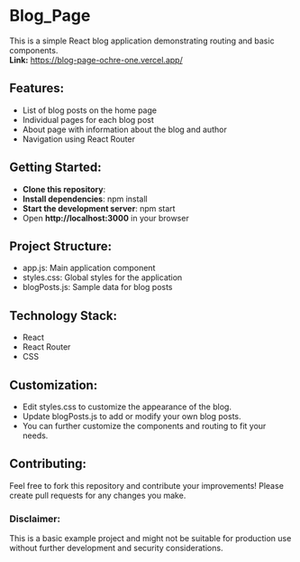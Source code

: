 # Blog_Page
This is a simple React blog application demonstrating routing and basic components.
<br>
**Link:** https://blog-page-ochre-one.vercel.app/ <br>

## Features:

* List of blog posts on the home page <br>
* Individual pages for each blog post <br>
* About page with information about the blog and author <br>
* Navigation using React Router <br>

## Getting Started:

* **Clone this repository**:
* **Install dependencies**: npm install <br>
* **Start the development server**: npm start <br>
* Open **http://localhost:3000** in your browser <br>


## Project Structure:

* app.js: Main application component <br>
* styles.css: Global styles for the application <br>
* blogPosts.js: Sample data for blog posts <br>

## Technology Stack:

* React <br>
* React Router <br>
* CSS <br>

## Customization:

* Edit styles.css to customize the appearance of the blog. <br>
* Update blogPosts.js to add or modify your own blog posts. <br>
* You can further customize the components and routing to fit your needs. <br>

## Contributing:

Feel free to fork this repository and contribute your improvements! Please create pull requests for any changes you make.

### Disclaimer:

This is a basic example project and might not be suitable for production use without further development and security considerations.
